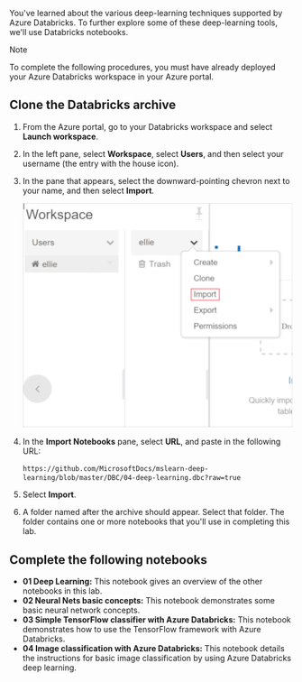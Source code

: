 You've learned about the various deep-learning techniques supported by Azure Databricks. To further explore some of these deep-learning tools, we'll use Databricks notebooks.

> [!NOTE]
> To complete the following procedures, you must have already deployed your Azure Databricks workspace in your Azure portal.

## Clone the Databricks archive

1. From the Azure portal, go to your Databricks workspace and select **Launch workspace**.
1. In the left pane, select **Workspace**, select **Users**, and then select your username (the entry with the house icon).
1. In the pane that appears, select the downward-pointing chevron next to your name, and then select **Import**.

    ![A screenshot of the menu option to import the archive](../media/import-archive.png)

1. In the **Import Notebooks** pane, select **URL**, and paste in the following URL:

    ```
    https://github.com/MicrosoftDocs/mslearn-deep-learning/blob/master/DBC/04-deep-learning.dbc?raw=true
    ```

1. Select **Import**.
1. A folder named after the archive should appear. Select that folder. The folder contains one or more notebooks that you'll use in completing this lab.

## Complete the following notebooks

- **01 Deep Learning:** This notebook gives an overview of the other notebooks in this lab.
- **02 Neural Nets basic concepts:** This notebook demonstrates some basic neural network concepts.
- **03 Simple TensorFlow classifier with Azure Databricks:** This notebook demonstrates how to use the TensorFlow framework with Azure Databricks.
- **04 Image classification with Azure Databricks:** This notebook details the instructions for basic image classification by using Azure Databricks deep learning.
